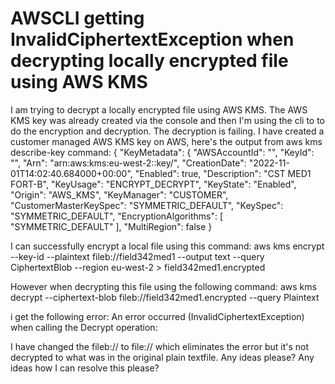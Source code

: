 
# AWSCLI getting InvalidCiphertextException when decrypting locally encrypted file using AWS KMS

I am trying to decrypt a locally encrypted file using AWS KMS. The AWS KMS key was already created via the console and then I'm using the cli to to do the encryption and decryption. The decryption is failing.
I have created a customer managed AWS KMS key on AWS, here's the output from aws kms describe-key command:
{
    "KeyMetadata": {
        "AWSAccountId": "<redacted>",
        "KeyId": "<redacted>",
        "Arn": "arn:aws:kms:eu-west-2:<redacted>:key/<redeacted>",
        "CreationDate": "2022-11-01T14:02:40.684000+00:00",
        "Enabled": true,
        "Description": "CST MED1 FORT-B",
        "KeyUsage": "ENCRYPT_DECRYPT",
        "KeyState": "Enabled",
        "Origin": "AWS_KMS",
        "KeyManager": "CUSTOMER",
        "CustomerMasterKeySpec": "SYMMETRIC_DEFAULT",
        "KeySpec": "SYMMETRIC_DEFAULT",
        "EncryptionAlgorithms": [
            "SYMMETRIC_DEFAULT"
        ],
        "MultiRegion": false
    }


I can successfully encrypt a local file using this command:
aws kms encrypt --key-id <redacted> --plaintext fileb://field342med1 --output text --query CiphertextBlob --region eu-west-2 > field342med1.encrypted

However when decrypting this file using the following command:
aws kms decrypt --ciphertext-blob fileb://field342med1.encrypted --query Plaintext

i get the following error:
An error occurred (InvalidCiphertextException) when calling the Decrypt operation:

I have changed the fileb:// to file:// which eliminates the error but it's not decrypted to what was in the original plain textfile.
Any ideas please?
Any ideas how I can resolve this please?

        